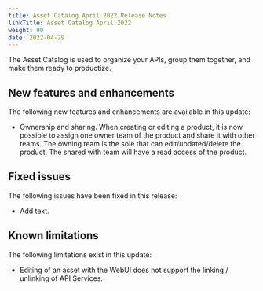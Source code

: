 ```yaml
---
title: Asset Catalog April 2022 Release Notes
linkTitle: Asset Catalog April 2022
weight: 90
date: 2022-04-29
---
```


The Asset Catalog is used to organize your APIs, group them together, and make them ready to productize.

## New features and enhancements

The following new features and enhancements are available in this update:

* Ownership and sharing. When creating or editing a product, it is now possible to assign one owner team of the product and share it with other teams. The owning team is the sole that can edit/updated/delete the product. The shared with team will have a read access of the product.

## Fixed issues

The following issues have been fixed in this release:

* Add text.

## Known limitations

The following limitations exist in this update:

* Editing of an asset with the WebUI does not support the linking / unlinking of API Services.
